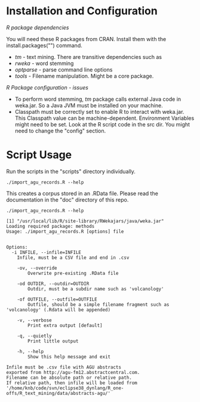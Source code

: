 Installation and Configuration
=========

*R package dependencies*

You will need these R packages from CRAN. Install them with the install.packages("<PackageName>") command.

 - *tm* - text mining. There are transitive dependencies such as
  - *rweka* - word stemming
 - *optparse* - parse command line options
 - *tools* -  Filename manipulation. Might be a core package.

*R Package configuration - issues*

 - To perform word stemming, *tm* package calls external Java code in weka.jar. So a Java JVM must be installed on your machine. 
 - Classpath must be correctly set to enable R to interact with weka.jar. This Classpath value can be machine-dependent. Environment Variables might need to be set.
 Look at the R script code in the src dir. You might need to change the "config" section.

Script Usage
=========

Run the scripts in the "scripts" directory individually.

    ./import_agu_records.R --help

This creates a corpus stored in an .RData file. Please read the documentation in the "doc" directory of this repo.


    ./import_agu_records.R --help
    
    [1] "/usr/local/lib/R/site-library/RWekajars/java/weka.jar"
    Loading required package: methods
    Usage: ./import_agu_records.R [options] file
    
    
    Options:
      -i INFILE, --infile=INFILE
      	Infile, must be a CSV file and end in .csv
    
    	-ov, --override
    		Overwrite pre-existing .RData file 
    
    	-od OUTDIR, --outdir=OUTDIR
    		Outdir, must be a subdir name such as 'volcanology' 
    
    	-of OUTFILE, --outfile=OUTFILE
    		Outfile, should be a simple filename fragment such as 'volcanology' (.Rdata will be appended)
    
    	-v, --verbose
    		Print extra output [default]
    
    	-q, --quietly
    		Print little output
    
    	-h, --help
    		Show this help message and exit
    
    Infile must be .csv file with AGU abstracts 
    exported from http://agu-fm12.abstractcentral.com.
    Filename can be absolute path or relative path.
    If relative path, then infile will be loaded from
    '/home/knb/code/svn/eclipse38_dynlang/R_one-offs/R_text_mining/data/abstracts-agu/'


